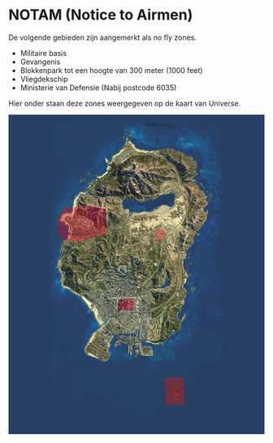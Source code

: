 # NOTAM (Notice to Airmen)

De volgende gebieden zijn aangemerkt als no fly zones.

- Militaire basis
- Gevangenis
- Blokkenpark tot een hoogte van 300 meter (1000 feet)
- Vliegdekschip
- Ministerie van Defensie (Nabij postcode 6035)

Hier onder staan deze zones weergegeven op de kaart van Universe.

![No fly zones](img/restrictedAirspace.webp)